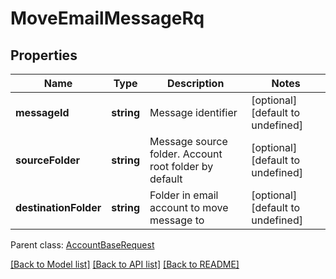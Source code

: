 
# MoveEmailMessageRq

## Properties
Name | Type | Description | Notes
------------ | ------------- | ------------- | -------------
**messageId** | **string** | Message identifier              | [optional] [default to undefined]
**sourceFolder** | **string** | Message source folder. Account root folder by default              | [optional] [default to undefined]
**destinationFolder** | **string** | Folder in email account to move message to              | [optional] [default to undefined]

 Parent class: [AccountBaseRequest](AccountBaseRequest.md)

[[Back to Model list]](README.md#documentation-for-models) [[Back to API list]](README.md#documentation-for-api-endpoints) [[Back to README]](README.md)
